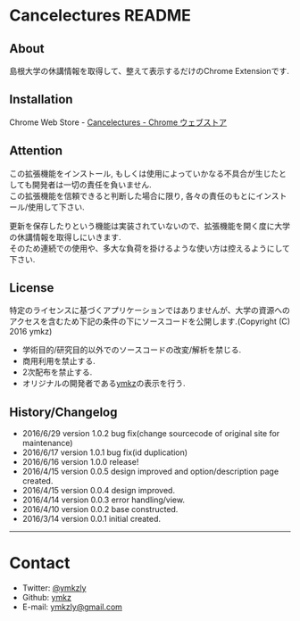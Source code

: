 # Cancelectures README


## About
島根大学の休講情報を取得して、整えて表示するだけのChrome Extensionです.


## Installation
Chrome Web Store - [Cancelectures - Chrome ウェブストア](https://chrome.google.com/webstore/detail/cancelectures/klfpecdgfnpijehpdelicgmojhbnmnim)


## Attention
この拡張機能をインストール, もしくは使用によっていかなる不具合が生じたとしても開発者は一切の責任を負いません.  
この拡張機能を信頼できると判断した場合に限り, 各々の責任のもとにインストール/使用して下さい.

更新を保存したりという機能は実装されていないので、拡張機能を開く度に大学の休講情報を取得しにいきます.  
そのため連続での使用や、多大な負荷を掛けるような使い方は控えるようにして下さい.  


## License
特定のライセンスに基づくアプリケーションではありませんが、大学の資源へのアクセスを含むため下記の条件の下にソースコードを公開します.(Copyright (C) 2016 ymkz) 
- 学術目的/研究目的以外でのソースコードの改変/解析を禁じる.  
- 商用利用を禁止する.  
- 2次配布を禁止する.
- オリジナルの開発者である[ymkz](https://github.com/ymkz)の表示を行う.


## History/Changelog
- 2016/6/29 version 1.0.2 bug fix(change sourcecode of original site for maintenance)
- 2016/6/17 version 1.0.1 bug fix(id duplication)
- 2016/6/16 version 1.0.0 release!
- 2016/4/15 version 0.0.5 design improved and option/description page created.
- 2016/4/15 version 0.0.4 design improved.
- 2016/4/14 version 0.0.3 error handling/view.
- 2016/4/10 version 0.0.2 base constructed.
- 2016/3/14 version 0.0.1 initial created.


---------------------------------------
# Contact
- Twitter:  [@ymkzly](https://twitter.com/ymkzly)
- Github:   [ymkz](https://github.com/ymkz)
- E-mail:   ymkzly@gmail.com
